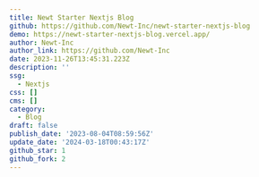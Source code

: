 ```yaml
---
title: Newt Starter Nextjs Blog
github: https://github.com/Newt-Inc/newt-starter-nextjs-blog
demo: https://newt-starter-nextjs-blog.vercel.app/
author: Newt-Inc
author_link: https://github.com/Newt-Inc
date: 2023-11-26T13:45:31.223Z
description: ''
ssg:
  - Nextjs
css: []
cms: []
category:
  - Blog
draft: false
publish_date: '2023-08-04T08:59:56Z'
update_date: '2024-03-18T00:43:17Z'
github_star: 1
github_fork: 2
---
```

